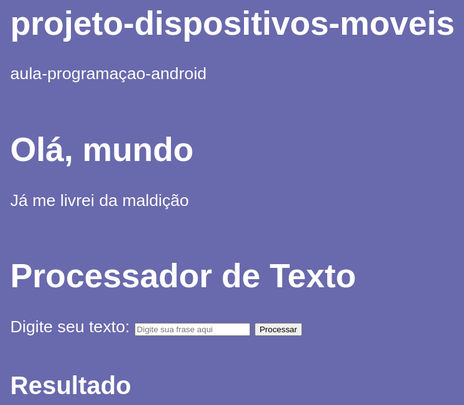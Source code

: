 # projeto-dispositivos-moveis
aula-programaçao-android
<title>HTML5 – Estrutura básica</title> <style> body { background-color: rgb(105, 105, 173); color: white; font: normal 20pt Arial; } </style>
<h1>Olá, mundo</h1>
<p>Já me livrei da maldição</p>

<!-- Adicionando um campo de entrada e um botão para processar o texto -->
<h1>Processador de Texto</h1>
<label for="inputString">Digite seu texto:</label>
<input type="text" id="inputString" placeholder="Digite sua frase aqui">
<button onclick="capitalizarPalavra()">Processar</button>
<h2>Resultado</h2>
<p id="outputString"></p>

<script>
    // Função para capitalizar palavras com mais de dois caracteres
    function capitalizarPalavra() {
        const identificador = document.getElementById("inputString").value;
        const palavras = identificador.split(" "); // Divide o texto em palavras

        const resultado = palavras.map(palavra => {
            if (palavra.length > 2) {
                return palavra.charAt(0).toUpperCase() + palavra.slice(1).toLowerCase();
            } else {
                return palavra;
            }
        });

        document.getElementById("outputString").textContent = resultado.join(" ");
    }

    // Exibir alerta na página 
    window.alert('Minha primeira mensagem');
    // Botão de sim ou não
    window.confirm('Está gostando de JS?');
    // Pergunta 
    window.prompt('Qual é o seu nome?');
</script>
